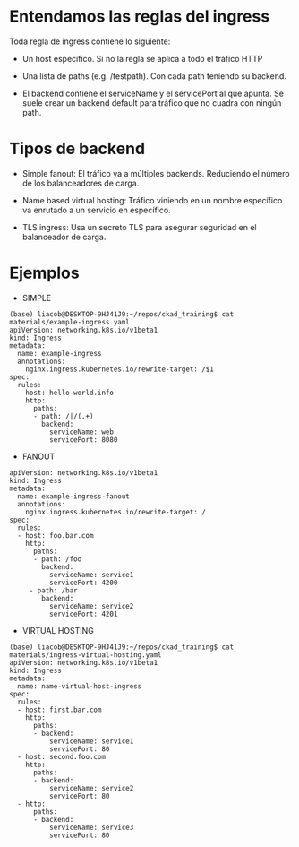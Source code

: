 # Entendamos las reglas del ingress

Toda regla de ingress contiene lo siguiente:

- Un host específico. Si no la regla se aplica a todo el tráfico HTTP

- Una lista de paths (e.g. /testpath). Con cada path teniendo su backend.

- El backend contiene el serviceName y el servicePort al que apunta. Se suele crear un backend default para tráfico que no cuadra con ningún path.

# Tipos de backend

- Simple fanout: El tráfico va a múltiples backends. Reduciendo el número de los balanceadores de carga.

- Name based virtual hosting: Tráfico viniendo en un nombre específico va enrutado a un servicio en específico.

- TLS ingress: Usa un secreto TLS para asegurar seguridad en el balanceador de carga.

# Ejemplos

- SIMPLE
```
(base) liacob@DESKTOP-9HJ41J9:~/repos/ckad_training$ cat materials/example-ingress.yaml 
apiVersion: networking.k8s.io/v1beta1
kind: Ingress
metadata:
  name: example-ingress
  annotations:
    nginx.ingress.kubernetes.io/rewrite-target: /$1
spec:
  rules:
  - host: hello-world.info
    http:
      paths:
      - path: /|/(.+)
        backend:
          serviceName: web
          servicePort: 8080
```
- FANOUT
```
apiVersion: networking.k8s.io/v1beta1
kind: Ingress
metadata:
  name: example-ingress-fanout
  annotations:
    nginx.ingress.kubernetes.io/rewrite-target: /
spec:
  rules:
  - host: foo.bar.com
    http:
      paths:
      - path: /foo
        backend:
          serviceName: service1
          servicePort: 4200
     - path: /bar
        backend:
          serviceName: service2
          servicePort: 4201
```

- VIRTUAL HOSTING

```
(base) liacob@DESKTOP-9HJ41J9:~/repos/ckad_training$ cat materials/ingress-virtual-hosting.yaml 
apiVersion: networking.k8s.io/v1beta1
kind: Ingress
metadata:
  name: name-virtual-host-ingress
spec:
  rules:
  - host: first.bar.com
    http:
      paths:
      - backend:
          serviceName: service1
          servicePort: 80
  - host: second.foo.com
    http:
      paths:
      - backend:
          serviceName: service2
          servicePort: 80
  - http:
      paths:
      - backend: 
          serviceName: service3
          servicePort: 80
```